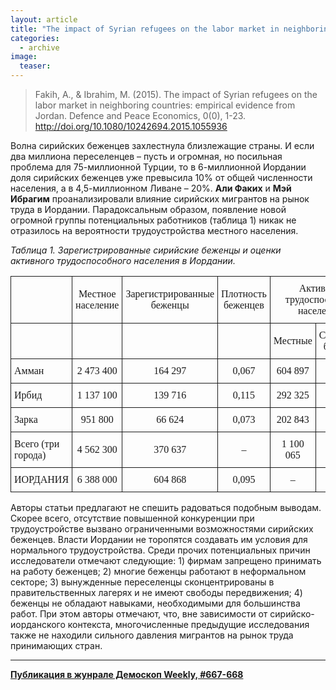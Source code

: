 ```yaml
---
layout: article
title: "The impact of Syrian refugees on the labor market in neighboring countries"
categories: 
  - archive
image:
  teaser: 
---
```


> Fakih, A., & Ibrahim, M. (2015). The impact of Syrian refugees on the labor market in neighboring countries: empirical evidence from Jordan. Defence and Peace Economics, 0(0), 1-23. http://doi.org/10.1080/10242694.2015.1055936

Волна сирийских беженцев захлестнула близлежащие страны. И если два миллиона переселенцев – пусть и огромная, но посильная проблема для 75-миллионной Турции, то в 6-миллионной Иордании доля сирийских беженцев уже превысила 10% от общей численности населения, а в 4,5-миллионном Ливане – 20%. **Али Факих** и **Мэй Ибрагим** проанализировали влияние сирийских мигрантов на рынок труда в Иордании. Парадоксальным образом, появление новой огромной группы потенциальных работников (таблица 1) никак не отразилось на вероятности трудоустройства местного населения.

*Таблица 1. Зарегистрированные сирийские беженцы и оценки активного трудоспособного населения в Иордании.*
<style type="text/css">
.tg  {border-collapse:collapse;border-spacing:0;}
.tg td{font-family:Arial, sans-serif;font-size:14px;padding:10px 5px;border-style:solid;border-width:1px;overflow:hidden;word-break:normal;}
.tg th{font-family:Arial, sans-serif;font-size:14px;font-weight:normal;padding:10px 5px;border-style:solid;border-width:1px;overflow:hidden;word-break:normal;}
.tg .tg-jj9d{font-size:16px;font-family:Georgia, serif !important;}
.tg .tg-ap6l{font-size:16px;font-family:Georgia, serif !important;;text-align:center}
</style>
<table class="tg">
  <tr>
    <th class="tg-jj9d"></th>
    <th class="tg-ap6l">Местное население</th>
    <th class="tg-ap6l">Зарегистрированные беженцы</th>
    <th class="tg-ap6l">Плотность беженцев</th>
    <th class="tg-ap6l" colspan="2">Активное трудоспособное население</th>
  </tr>
  <tr>
    <td class="tg-jj9d"></td>
    <td class="tg-ap6l"></td>
    <td class="tg-ap6l"></td>
    <td class="tg-ap6l"></td>
    <td class="tg-ap6l">Местные</td>
    <td class="tg-ap6l">Сирийские беженцы</td>
  </tr>
  <tr>
    <td class="tg-jj9d">Амман</td>
    <td class="tg-ap6l">2 473 400</td>
    <td class="tg-ap6l">164 297</td>
    <td class="tg-ap6l">0,067</td>
    <td class="tg-ap6l">604 897</td>
    <td class="tg-ap6l">41 426</td>
  </tr>
  <tr>
    <td class="tg-jj9d">Ирбид</td>
    <td class="tg-ap6l">1 137 100</td>
    <td class="tg-ap6l">139 716</td>
    <td class="tg-ap6l">0,115</td>
    <td class="tg-ap6l">292 325</td>
    <td class="tg-ap6l">35 690</td>
  </tr>
  <tr>
    <td class="tg-jj9d">Зарка</td>
    <td class="tg-ap6l">951 800</td>
    <td class="tg-ap6l">66 624</td>
    <td class="tg-ap6l">0,073</td>
    <td class="tg-ap6l">202 843</td>
    <td class="tg-ap6l">14 063</td>
  </tr>
  <tr>
    <td class="tg-jj9d">Всего (три города)</td>
    <td class="tg-ap6l">4 562 300</td>
    <td class="tg-ap6l">370 637</td>
    <td class="tg-ap6l">–</td>
    <td class="tg-ap6l">1 100 065</td>
    <td class="tg-ap6l">91 179</td>
  </tr>
  <tr>
    <td class="tg-jj9d">ИОРДАНИЯ</td>
    <td class="tg-ap6l">6 388 000</td>
    <td class="tg-ap6l">604 868</td>
    <td class="tg-ap6l">0,095</td>
    <td class="tg-ap6l">–</td>
    <td class="tg-ap6l">–</td>
  </tr>
</table>

Авторы статьи предлагают не спешить радоваться подобным выводам. Скорее всего, отсутствие повышенной конкуренции при трудоустройстве вызвано ограниченными возможностями сирийских беженцев. Власти Иордании не торопятся создавать им условия для нормального трудоустройства. Среди прочих потенциальных причин исследователи отмечают следующие: 1) фирмам запрещено принимать на работу беженцев; 2) многие беженцы работают в неформальном секторе; 3) вынужденные переселенцы сконцентрированы в правительственных лагерях и не имеют свободы передвижения; 4) беженцы не обладают навыками, необходимыми для большинства работ. При этом авторы отмечают, что, вне зависимости от сирийско-иорданского контекста, многочисленные предыдущие исследования также не находили сильного давления мигрантов на рынок труда принимающих стран.

***
**[Публикация в жунрале Демоскоп Weekly, #667-668](http://demoscope.ru/weekly/2015/0667/digest02.php)**